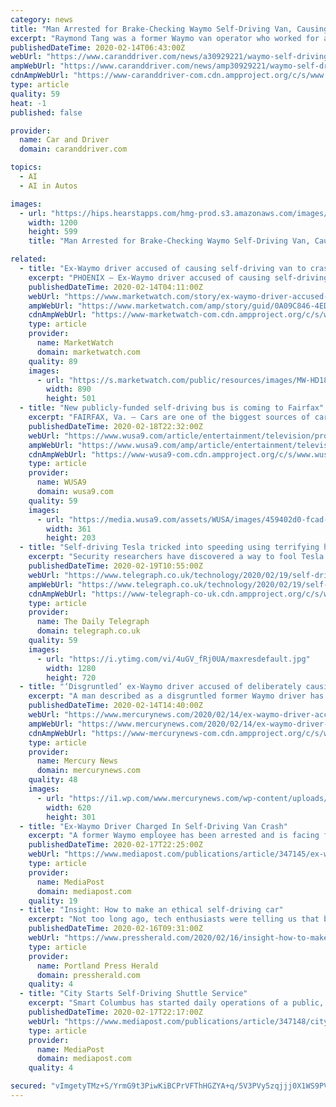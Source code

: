 ```yaml
---
category: news
title: "Man Arrested for Brake-Checking Waymo Self-Driving Van, Causing Crash"
excerpt: "Raymond Tang was a former Waymo van operator who worked for a contractor of the self-driving-vehicle company. He was arrested on charges of intentionally causing one to crash on January 30. Since his termination, according to Waymo, he is accused of ..."
publishedDateTime: 2020-02-14T06:43:00Z
webUrl: "https://www.caranddriver.com/news/a30929221/waymo-self-driving-crash-arrest/"
ampWebUrl: "https://www.caranddriver.com/news/amp30929221/waymo-self-driving-crash-arrest/"
cdnAmpWebUrl: "https://www-caranddriver-com.cdn.ampproject.org/c/s/www.caranddriver.com/news/amp30929221/waymo-self-driving-crash-arrest/"
type: article
quality: 59
heat: -1
published: false

provider:
  name: Car and Driver
  domain: caranddriver.com

topics:
  - AI
  - AI in Autos

images:
  - url: "https://hips.hearstapps.com/hmg-prod.s3.amazonaws.com/images/waymo-minivan-4-1532617122.jpg?crop=0.574xw:0.469xh;0.229xw,0.526xh&resize=1200:*"
    width: 1200
    height: 599
    title: "Man Arrested for Brake-Checking Waymo Self-Driving Van, Causing Crash"

related:
  - title: "Ex-Waymo driver accused of causing self-driving van to crash"
    excerpt: "PHOENIX — Ex-Waymo driver accused of causing self-driving van to crash Tempe police said Raymond Tang, 31, was booked into jail Wednesday night and is facing felony charges of aggravated assault and criminal damage,"
    publishedDateTime: 2020-02-14T04:11:00Z
    webUrl: "https://www.marketwatch.com/story/ex-waymo-driver-accused-of-causing-self-driving-van-to-crash-2020-02-13"
    ampWebUrl: "https://www.marketwatch.com/amp/story/guid/0A09C846-4EDF-11EA-833C-A3261B110A22"
    cdnAmpWebUrl: "https://www-marketwatch-com.cdn.ampproject.org/c/s/www.marketwatch.com/amp/story/guid/0A09C846-4EDF-11EA-833C-A3261B110A22"
    type: article
    provider:
      name: MarketWatch
      domain: marketwatch.com
    quality: 89
    images:
      - url: "https://s.marketwatch.com/public/resources/images/MW-HD183_waymo_ZH_20190201153208.jpg"
        width: 890
        height: 501
  - title: "New publicly-funded self-driving bus is coming to Fairfax"
    excerpt: "FAIRFAX, Va. — Cars are one of the biggest sources of carbon emissions today. If more people use public transportation, these emissions will be reduced drastically. In a partnership with Dominion Energy, Fairfax County is slated to get the first publicly-funded electric, autonomous shuttle bus in Virginia. This method of transportation ..."
    publishedDateTime: 2020-02-18T22:32:00Z
    webUrl: "https://www.wusa9.com/article/entertainment/television/programs/great-day-washington/virginias-first-electric-self-driving-bus-is-coming-to-fairfax/65-5208efe3-ae61-4f6a-adf1-b4517da774ff"
    ampWebUrl: "https://www.wusa9.com/amp/article/entertainment/television/programs/great-day-washington/virginias-first-electric-self-driving-bus-is-coming-to-fairfax/65-5208efe3-ae61-4f6a-adf1-b4517da774ff"
    cdnAmpWebUrl: "https://www-wusa9-com.cdn.ampproject.org/c/s/www.wusa9.com/amp/article/entertainment/television/programs/great-day-washington/virginias-first-electric-self-driving-bus-is-coming-to-fairfax/65-5208efe3-ae61-4f6a-adf1-b4517da774ff"
    type: article
    provider:
      name: WUSA9
      domain: wusa9.com
    quality: 59
    images:
      - url: "https://media.wusa9.com/assets/WUSA/images/459402d0-fcad-4cae-b224-c7fc7973a985/459402d0-fcad-4cae-b224-c7fc7973a985_360x203.jpg"
        width: 361
        height: 203
  - title: "Self-driving Tesla tricked into speeding using terrifying hack"
    excerpt: "Security researchers have discovered a way to fool Tesla electric cars into speeding using a small strip of black tape. McAfee researchers found that placing a two-inch section of black electric tape over part of a 35mph speed limit sign tricked a Tesla car into reading the sign as 85mph. The car, which was operating in the Autopilot mode, then ..."
    publishedDateTime: 2020-02-19T10:55:00Z
    webUrl: "https://www.telegraph.co.uk/technology/2020/02/19/self-driving-tesla-tricked-speeding-using-terrifying-hack/"
    ampWebUrl: "https://www.telegraph.co.uk/technology/2020/02/19/self-driving-tesla-tricked-speeding-using-terrifying-hack/amp/"
    cdnAmpWebUrl: "https://www-telegraph-co-uk.cdn.ampproject.org/c/s/www.telegraph.co.uk/technology/2020/02/19/self-driving-tesla-tricked-speeding-using-terrifying-hack/amp/"
    type: article
    provider:
      name: The Daily Telegraph
      domain: telegraph.co.uk
    quality: 59
    images:
      - url: "https://i.ytimg.com/vi/4uGV_fRj0UA/maxresdefault.jpg"
        width: 1280
        height: 720
  - title: "‘Disgruntled’ ex-Waymo driver accused of deliberately causing crash with self-driving vehicle"
    excerpt: "A man described as a disgruntled former Waymo driver has been arrested on suspicion of deliberately crashing a passenger car into one of the company’s vans with self-driving capabilities"
    publishedDateTime: 2020-02-14T14:40:00Z
    webUrl: "https://www.mercurynews.com/2020/02/14/ex-waymo-driver-accused-of-deliberately-causing-crash/"
    ampWebUrl: "https://www.mercurynews.com/2020/02/14/ex-waymo-driver-accused-of-deliberately-causing-crash/amp/"
    cdnAmpWebUrl: "https://www-mercurynews-com.cdn.ampproject.org/c/s/www.mercurynews.com/2020/02/14/ex-waymo-driver-accused-of-deliberately-causing-crash/amp/"
    type: article
    provider:
      name: Mercury News
      domain: mercurynews.com
    quality: 48
    images:
      - url: "https://i1.wp.com/www.mercurynews.com/wp-content/uploads/2020/02/Self-Driving_Vehicle-Collision_Arrest_65344.jpg?fit=620%2C9999px&ssl=1"
        width: 620
        height: 301
  - title: "Ex-Waymo Driver Charged In Self-Driving Van Crash"
    excerpt: "A former Waymo employee has been arrested and is facing felony charged of aggravated assault and criminal damage following damage caused to a Waymo self-driving vehicle."
    publishedDateTime: 2020-02-17T22:25:00Z
    webUrl: "https://www.mediapost.com/publications/article/347145/ex-waymo-driver-charged-in-self-driving-van-crash.html"
    type: article
    provider:
      name: MediaPost
      domain: mediapost.com
    quality: 19
  - title: "Insight: How to make an ethical self-driving car"
    excerpt: "Not too long ago, tech enthusiasts were telling us that by 2020, we’d see self-driving cars hit the mainstream, with some 10 million on the roads. That turned out to be a wild overestimation. The actual number of vehicles in testing is thousands of times smaller, and they’re still driving mostly in controlled conditions. Companies have also ..."
    publishedDateTime: 2020-02-16T09:31:00Z
    webUrl: "https://www.pressherald.com/2020/02/16/insight-how-to-make-an-ethical-self-driving-car/"
    type: article
    provider:
      name: Portland Press Herald
      domain: pressherald.com
    quality: 4
  - title: "City Starts Self-Driving Shuttle Service"
    excerpt: "Smart Columbus has started daily operations of a public, self-driving shuttle in a residential area. The vehicle is operating in the South Linden neighborhood or Columbus, Ohio."
    publishedDateTime: 2020-02-17T22:17:00Z
    webUrl: "https://www.mediapost.com/publications/article/347148/city-starts-self-driving-shuttle-service.html"
    type: article
    provider:
      name: MediaPost
      domain: mediapost.com
    quality: 4

secured: "vImgetyTMz+S/YrmG9t3PiwKiBCPrVFThHGZYA+q/5V3PVy5zqjjj0X1WS9PV6b+JshCAfGSl1MBEA9b7QB4GkvkiOuqS2ZgFNNzVU1zsyiN3m5YCKQ0sjDO8OzriqZ4hRvFkXBdBcw4/K9Cx9wCNgvmHbChVY3sivmXuF4p506yFF3CPuqJDxuXn89loybx21EvJ/0t9dPFmlyR2nm4yqghiA39m8ZjMBT8S//fM+ELNwu8b1ZuOKR2hz1OP/B8gWJaYANJs6nO8n5ETkwvGnLBAYzHaD0OjLc/+SS33ApJbjRescJ9mtH8q4hp/YpAVQealYSry5NNmoG1htC7RIMLA54CgdyCl+tbZ1Xwthm/b8AvbpJO9D0FlZfEABokdAPNeoEam5f+6nRucYL88AKSNuSlT2sfzwQL3Z/+2g8aX2OgW0e6zaJ8y2yNUe0YNXk20Qqr2xfT2fdCEfwcXH0j7Sa8UHI1p7FAK69ZIlY=;bmeYsgOfyyhkcmlhp/O4rw=="
---
```


